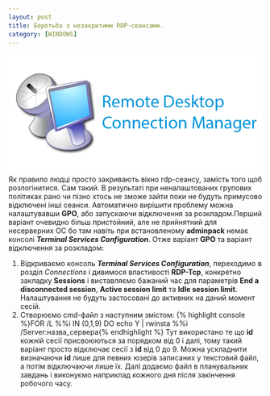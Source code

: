 ```yaml
---
layout: post
title: Боротьба з незакритими RDP-сеансами.
category: [WINDOWS]
---
```

![RDP logo](/assets/media/Remote-Desktop-Connection-Manager.webp?style=head)  
Як правило людці просто закривають вікно rdp-сеансу, замість того щоб розлогінитися. Сам такий. В результаті при	неналаштованих групових політиках рано чи пізно хтось не зможе зайти поки не будуть примусово відключені інші сеанси. Автоматично вирішити	проблему можна налаштувавши **GPO**, або запускаючи відключення за розкладом.<!--more-->Перший варіант очевидно більш пристойний, але не прийнятний для несерверних ОС бо там навіть при встановленому **adminpack** немає консолі ***Terminal Services Configuration***.
Отже варіант **GPO** та варіант відключення за розкладом:
1. Відкриваємо консоль ***Terminal Services Configuration***, переходимо в розділ *Connections* і дивимося властивості **RDP-Tcp**, конкретно закладку **Sessions** і виставляємо бажаний час для параметрів **End a disconnected session**, **Active session limit** та **Idle session limit**.	Налаштування не будуть застосовані до активних на даний момент сесій.
2. Створюємо cmd-файл з наступним змістом:
    {% highlight console %}FOR /L %%i IN (0,1,9) DO echo Y | rwinsta %%i /Server:назва_сервера{% endhighlight %}
Тут використано те що **id** кожній сесії присвоюються за порядком від 0 і далі, тому такий варіант просто відключає сесії з **id** від 0 до 9. Можна ускладнити визначаючи **id** лише для певних	юзерів записаних у текстовий файл, а потім відключаючи лише їх. Далі додаємо файл в планувальник завдань і виконуємо наприклад кожного дня після закінчення робочого часу.
